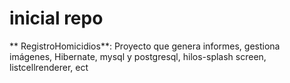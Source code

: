 # inicial repo

** RegistroHomicidios**: Proyecto que genera informes, gestiona imágenes, Hibernate, mysql y postgresql, hilos-splash screen, listcellrenderer, ect
